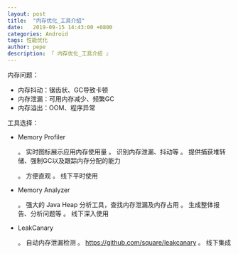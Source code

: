 ```yaml
---
layout: post
title:  "内存优化_工具介绍"
date:   2019-09-15 14:43:00 +0800
categories: Android
tags: 性能优化
author: pepe
description: 『 内存优化_工具介绍 』
---
```


内存问题：

* 内存抖动：锯齿状、GC导致卡顿
* 内存泄漏：可用内存减少、频繁GC
* 内存溢出：OOM、程序异常

工具选择：

* Memory Profiler

	。 实时图标展示应用内存使用量
	。 识别内存泄漏、抖动等
	。 提供捕获堆转储、强制GC以及跟踪内存分配的能力
	
	。 方便直观
	。 线下平时使用


* Memory Analyzer

	。 强大的 Java Heap 分析工具，查找内存泄漏及内存占用
	。 生成整体报告、分析问题等
	。 线下深入使用

* LeakCanary

	。 自动内存泄漏检测
	。 https://github.com/square/leakcanary
	。 线下集成














































